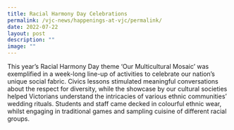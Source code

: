```yaml
---
title: Racial Harmony Day Celebrations
permalink: /vjc-news/happenings-at-vjc/permalink/
date: 2022-07-22
layout: post
description: ""
image: ""
---
```

This year’s Racial Harmony Day theme ‘Our Multicultural Mosaic’ was exemplified in a week-long line-up of activities to celebrate our nation’s unique social fabric. Civics lessons stimulated meaningful conversations about the respect for diversity, while the showcase by our cultural societies helped Victorians understand the intricacies of various ethnic communities’ wedding rituals. Students and staff came decked in colourful ethnic wear, whilst engaging in traditional games and sampling cuisine of different racial groups.
